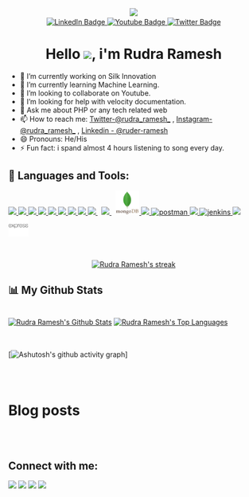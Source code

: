 

<div id="header" align="center">
  <img src="https://media.giphy.com/media/M9gbBd9nbDrOTu1Mqx/giphy.gif" width="100"/>
</div>
<div id="badges" align="center">
  <a href="https://www.linkedin.com/in/rudra-ramesh/">
    <img src="https://img.shields.io/badge/LinkedIn-blue?style=for-the-badge&logo=linkedin&logoColor=white" alt="LinkedIn Badge"/>
  </a>
  <a href="https://www.youtube.com/channel/UC-eZvhv4pEp5qaczpL_1AcA/videos">
    <img src="https://img.shields.io/badge/YouTube-red?style=for-the-badge&logo=youtube&logoColor=white" alt="Youtube Badge"/>
  </a>
  <a href="https://twitter.com/RudraRamesh01">
    <img src="https://img.shields.io/badge/Twitter-blue?style=for-the-badge&logo=twitter&logoColor=white" alt="Twitter Badge"/>
  </a>
</div>

<h1 align="center">Hello <img src="https://raw.githubusercontent.com/MartinHeinz/MartinHeinz/master/wave.gif" width="30px">, i'm Rudra Ramesh</h1>



- 🔭 I’m currently working on Silk Innovation
- 🌱 I’m currently learning Machine Learning.
- 👯 I’m looking to collaborate on Youtube.
- 🤔 I’m looking for help with velocity documentation.
- 💬 Ask me about PHP or any tech related web
- 📫 How to reach me: [Twitter-@rudra_ramesh_](https://twitter.com/rudra_ramesh_) , [Instagram-@rudra_ramesh_](instagram.com/rudra.ramesh_/) , [Linkedin - @ruder-ramesh](https://www.linkedin.com/in/rudra-ramesh/)
- 😄 Pronouns: He/His
- ⚡ Fun fact: i spand almost 4 hours listening to song every day.

## 🚀 Languages and Tools:

<p align="left"> 
    <a href="https://www.java.com" target="_blank"> <img src="https://img.icons8.com/color/48/000000/java-coffee-cup-logo.png"/> </a>
    <a href="https://reactjs.org/" target="_blank"> <img src="https://img.icons8.com/color/48/000000/react-native.png"/> </a>
    <a href="https://spring.io/projects/spring-boot" target="_blank"> <img src="https://img.icons8.com/color/48/000000/spring-logo.png"/> </a> 
    <a href="https://developer.mozilla.org/en-US/docs/Web/JavaScript" target="_blank"> <img src="https://img.icons8.com/color/48/000000/javascript.png"/> </a> 
    <a href="https://www.w3.org/html/" target="_blank"> <img src="https://img.icons8.com/color/48/000000/html-5.png"/> </a> 
    <a href="https://www.w3schools.com/css/" target="_blank"> <img src="https://img.icons8.com/color/48/000000/css3.png"/> </a> 
    <a href="https://getbootstrap.com" target="_blank"> <img src="https://img.icons8.com/color/48/000000/bootstrap.png"/> </a> 
    <a href="https://www.python.org" target="_blank"> <img src="https://img.icons8.com/color/48/000000/python.png"/> </a> 
    <a style="padding-right:8px;" href="https://nodejs.org" target="_blank"> <img src="https://img.icons8.com/color/48/000000/nodejs.png"/> </a> 
    <a style="padding-right:8px;" href="https://www.mysql.com/" target="_blank"> <img src="https://img.icons8.com/fluent/50/000000/mysql-logo.png"/> </a>
    <a href="https://www.mongodb.com/" target="_blank"> <img src="https://raw.githubusercontent.com/devicons/devicon/master/icons/mongodb/mongodb-original-wordmark.svg" alt="mongodb" width="48" height="48"/> </a> 
    <a href="https://firebase.google.com/" target="_blank"> <img src="https://img.icons8.com/color/48/000000/firebase.png"/> </a> 
    <a href="https://postman.com" target="_blank"> <img src="https://www.vectorlogo.zone/logos/getpostman/getpostman-icon.svg" alt="postman" width="45" height="45"/> </a>   
    <a href="https://git-scm.com/" target="_blank"> <img src="https://img.icons8.com/color/48/000000/git.png"/> </a> 
    <a href="https://www.jenkins.io" target="_blank"> <img src="https://www.vectorlogo.zone/logos/jenkins/jenkins-icon.svg" alt="jenkins" width="48" height="48"/> </a> 
    <a href="https://redux.js.org" target="_blank"> <img src="https://img.icons8.com/color/48/000000/redux.png"/> </a>
    <a href="https://expressjs.com" target="_blank"> <img src="https://raw.githubusercontent.com/devicons/devicon/master/icons/express/express-original-wordmark.svg" alt="express" width="40" height="40"/> </a>
</p>

<br/>

<p align="center">
    <a href="https://github.com/rudraramesh/github-readme-streak-stats">
        <img title="🔥 Get streak stats for your profile at git.io/streak-stats" alt="Rudra Ramesh's streak" src="https://github-readme-streak-stats.herokuapp.com/?user=rudraramesh&theme=black-ice&hide_border=true&stroke=0000&background=060A0CD0"/>
    </a>
</p>

## 📊 My Github Stats
<br/>
    <a href="https://github.com/rudraramesh/github-readme-stats"><img alt="Rudra Ramesh's Github Stats" src="https://github-readme-stats.vercel.app/api?username=rudraramesh&show_icons=true&count_private=true&theme=react&hide_border=true&bg_color=0D1117" /></a>
  <a href="https://github.com/rudraramesh/github-readme-stats"><img alt="Rudra Ramesh's Top Languages" src="https://github-readme-stats.vercel.app/api/top-langs/?username=rudraramesh&langs_count=8&count_private=true&layout=compact&theme=react&hide_border=true&bg_color=0D1117&hide=css,scss,html,blade" /></a>
  <br/>
  
  <br/>
<br/>

[![Ashutosh's github activity graph](https://github-readme-activity-graph.cyclic.app/graph?username=rudraramesh&bg_color=11030b&color=5dce12&line=d33c3c&point=ece4e4&area=true&hide_border=true)]

<br/>
<br/>

# Blog posts




<br/>
<br/>

## Connect with me:
<p align="left">

<a href = "https://www.linkedin.com/in/rudra-ramesh/"><img src="https://img.icons8.com/fluent/48/000000/linkedin.png"/></a>
<a href = "https://twitter.com/rudra_ramesh_"><img src="https://img.icons8.com/fluent/48/000000/twitter.png"/></a>
<a href = "https://www.instagram.com/rudra.ramesh_/"><img src="https://img.icons8.com/fluent/48/000000/instagram-new.png"/></a>
<a href = "https://www.youtube.com/channel/UC-eZvhv4pEp5qaczpL_1AcA/videos"><img src="https://img.icons8.com/color/48/000000/youtube-play.png"/></a>

</p>
